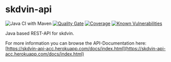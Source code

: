 # skdvin-api

![Java CI with Maven](https://github.com/skyYaga/skdvin-api/workflows/Java%20CI%20with%20Maven/badge.svg)
[![Quality Gate](https://sonarcloud.io/api/project_badges/measure?project=in.skdv%3Askdvin-api&metric=alert_status)](https://sonarcloud.io/dashboard/index/in.skdv:skdvin-api)
[![Coverage](https://sonarcloud.io/api/project_badges/measure?project=in.skdv%3Askdvin-api&metric=coverage)](https://sonarcloud.io/dashboard/index/in.skdv:skdvin-api)
[![Known Vulnerabilities](https://snyk.io/test/github/skyYaga/skdvin-api/badge.svg)](https://snyk.io/test/github/skyYaga/skdvin-api)

Java based REST-API for skdvin.

For more information you can browse the API-Documentation here: [https://skdvin-api-acc.herokuapp.com/docs/index.html](https://skdvin-api-acc.herokuapp.com/docs/index.html)
